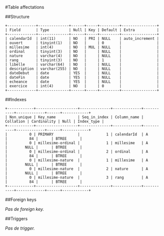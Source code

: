#Table affectations

##Structure

    +-------------+--------------+------+-----+---------+----------------+
    | Field       | Type         | Null | Key | Default | Extra          |
    +-------------+--------------+------+-----+---------+----------------+
    | calendarId  | int(11)      | NO   | PRI | NULL    | auto_increment |
    | ouvert      | tinyint(1)   | NO   |     | 0       |                |
    | millesime   | int(4)       | NO   | MUL | NULL    |                |
    | ordinal     | tinyint(3)   | NO   |     | NULL    |                |
    | nature      | varchar(4)   | NO   |     | NULL    |                |
    | rang        | tinyint(3)   | NO   |     | 1       |                |
    | libelle     | varchar(64)  | NO   |     | NULL    |                |
    | description | varchar(255) | NO   |     | NULL    |                |
    | dateDebut   | date         | YES  |     | NULL    |                |
    | dateFin     | date         | YES  |     | NULL    |                |
    | echeance    | date         | YES  |     | NULL    |                |
    | exercice    | int(4)       | NO   |     | 0       |                |
    +-------------+--------------+------+-----+---------+----------------+

##Indexes

    +------------+-------------------+--------------+-------------+-----------+-------------+------+------------+
    | Non_unique | Key_name          | Seq_in_index | Column_name | Collation | Cardinality | Null | Index_type |
    +------------+-------------------+--------------+-------------+-----------+-------------+------+------------+
    |          0 | PRIMARY           |            1 | calendarId  | A         |          84 |      | BTREE      |
    |          0 | millesime-ordinal |            1 | millesime   | A         |        NULL |      | BTREE      |
    |          0 | millesime-ordinal |            2 | ordinal     | A         |          84 |      | BTREE      |
    |          0 | millesime-nature  |            1 | millesime   | A         |        NULL |      | BTREE      |
    |          0 | millesime-nature  |            2 | nature      | A         |        NULL |      | BTREE      |
    |          0 | millesime-nature  |            3 | rang        | A         |          84 |      | BTREE      |
    +------------+-------------------+--------------+-------------+-----------+-------------+------+------------+

##Foreign keys

_Pas de foreign key._

##Triggers

_Pas de trigger._